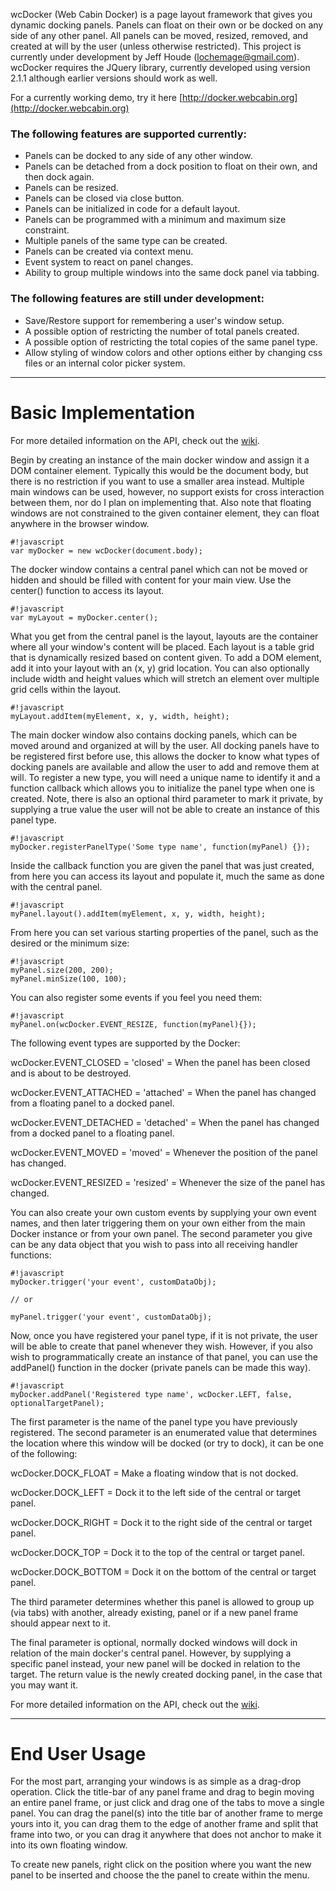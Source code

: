 wcDocker (Web Cabin Docker) is a page layout framework that gives you dynamic docking panels.  Panels can float on their own or be docked on any side of any other panel.  All panels can be moved, resized, removed, and created at will by the user (unless otherwise restricted).  This project is currently under development by Jeff Houde (lochemage@gmail.com).  wcDocker requires the JQuery library, currently developed using version 2.1.1 although earlier versions should work as well.

For a currently working demo, try it here [http://docker.webcabin.org](http://docker.webcabin.org)

### The following features are supported currently: ###

* Panels can be docked to any side of any other window.
* Panels can be detached from a dock position to float on their own, and then dock again.
* Panels can be resized.
* Panels can be closed via close button.
* Panels can be initialized in code for a default layout.
* Panels can be programmed with a minimum and maximum size constraint.
* Multiple panels of the same type can be created.
* Panels can be created via context menu.
* Event system to react on panel changes.
* Ability to group multiple windows into the same dock panel via tabbing.

### The following features are still under development: ###

* Save/Restore support for remembering a user's window setup.
* A possible option of restricting the number of total panels created.
* A possible option of restricting the total copies of the same panel type.
* Allow styling of window colors and other options either by changing css files or an internal color picker system.

****

# Basic Implementation #

For more detailed information on the API, check out the [wiki](https://bitbucket.org/WebCabin/wcdocker/wiki/Home).

Begin by creating an instance of the main docker window and assign it a DOM container element.
Typically this would be the document body, but there is no restriction if you want to use a
smaller area instead.  Multiple main windows can be used, however, no support exists for
cross interaction between them, nor do I plan on implementing that.  Also note that floating
windows are not constrained to the given container element, they can float anywhere in the browser window.
```
#!javascript
var myDocker = new wcDocker(document.body);
```
The docker window contains a central panel which can not be moved or hidden and should be
filled with content for your main view.  Use the center() function to access its layout.

```
#!javascript
var myLayout = myDocker.center();
```
What you get from the central panel is the layout, layouts are the container where all your window's content will be placed.
Each layout is a table grid that is dynamically resized based on content given. To add a DOM element, add it into your
layout with an (x, y) grid location. You can also optionally include width and height values which will stretch an element
over multiple grid cells within the layout.
```
#!javascript
myLayout.addItem(myElement, x, y, width, height);
```
The main docker window also contains docking panels, which can be moved around and organized at will by the user.
All docking panels have to be registered first before use, this allows the docker to know what types
of docking panels are available and allow the user to add and remove them at will.  To register a new type,
you will need a unique name to identify it and a function callback which allows you to initialize the panel type when
one is created.  Note, there is also an optional third parameter to mark it private, by supplying a true value the user will not be able to create an instance of this panel type.
```
#!javascript
myDocker.registerPanelType('Some type name', function(myPanel) {});
```
Inside the callback function you are given the panel that was just created, from here you can
access its layout and populate it, much the same as done with the central panel.
```
#!javascript
myPanel.layout().addItem(myElement, x, y, width, height);
```
From here you can set various starting properties of the panel, such as
the desired or the minimum size:
```
#!javascript
myPanel.size(200, 200);
myPanel.minSize(100, 100);
```
You can also register some events if you feel you need them:

```
#!javascript
myPanel.on(wcDocker.EVENT_RESIZE, function(myPanel){});
```
The following event types are supported by the Docker:

wcDocker.EVENT_CLOSED   = 'closed' = When the panel has been closed and is about to be destroyed.

wcDocker.EVENT_ATTACHED = 'attached' = When the panel has changed from a floating panel to a docked panel.

wcDocker.EVENT_DETACHED = 'detached' = When the panel has changed from a docked panel to a floating panel.

wcDocker.EVENT_MOVED    = 'moved' = Whenever the position of the panel has changed.

wcDocker.EVENT_RESIZED  = 'resized' = Whenever the size of the panel has changed.

You can also create your own custom events by supplying your own event names, and then later triggering
them on your own either from the main Docker instance or from your own panel.  The second parameter you give
can be any data object that you wish to pass into all receiving handler functions:
```
#!javascript
myDocker.trigger('your event', customDataObj);

// or

myPanel.trigger('your event', customDataObj);
```
Now, once you have registered your panel type, if it is not private, the user will be able to create that panel
whenever they wish.  However, if you also wish to programmatically create an instance of that panel, you can
use the addPanel() function in the docker (private panels can be made this way).
```
#!javascript
myDocker.addPanel('Registered type name', wcDocker.LEFT, false, optionalTargetPanel);
```
The first parameter is the name of the panel type you have previously registered.
The second parameter is an enumerated value that determines the location where this window will be docked
(or try to dock), it can be one of the following:

wcDocker.DOCK_FLOAT    = Make a floating window that is not docked.

wcDocker.DOCK_LEFT     = Dock it to the left side of the central or target panel.

wcDocker.DOCK_RIGHT    = Dock it to the right side of the central or target panel.

wcDocker.DOCK_TOP      = Dock it to the top of the central or target panel.

wcDocker.DOCK_BOTTOM   = Dock it on the bottom of the central or target panel.

The third parameter determines whether this panel is allowed to group up (via tabs) with another, already existing,
panel or if a new panel frame should appear next to it.

The final parameter is optional, normally docked windows will dock in relation of the main docker's central
panel. However, by supplying a specific panel instead, your new panel will be docked in relation to the target.
The return value is the newly created docking panel, in the case that you may want it.

For more detailed information on the API, check out the [wiki](https://bitbucket.org/WebCabin/wcdocker/wiki/Home).

****

# End User Usage #

For the most part, arranging your windows is as simple as a drag-drop operation.  Click the title-bar of any panel frame and drag to begin moving an entire panel frame, or just click and drag one of the tabs to move a single panel.  You can drag the panel(s) into the title bar of another frame to merge yours into it, you can drag them to the edge of another frame and split that frame into two, or you can drag it anywhere that does not anchor to make it into its own floating window.

To create new panels, right click on the position where you want the new panel to be inserted and choose the the panel to create within the menu.